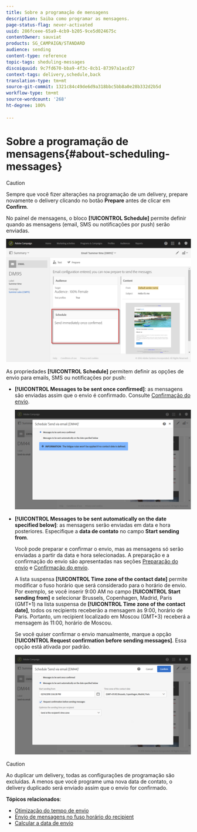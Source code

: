 ```yaml
---
title: Sobre a programação de mensagens
description: Saiba como programar as mensagens.
page-status-flag: never-activated
uuid: 286fceee-65a9-4cb9-b205-9ce5d024675c
contentOwner: sauviat
products: SG_CAMPAIGN/STANDARD
audience: sending
content-type: reference
topic-tags: sheduling-messages
discoiquuid: 9c7fd670-bba9-4f3c-8cb1-87397a1acd27
context-tags: delivery,schedule,back
translation-type: tm+mt
source-git-commit: 1321c84c49de6d9a318bbc5bb8a0e28b332d2b5d
workflow-type: tm+mt
source-wordcount: '268'
ht-degree: 100%

---
```



# Sobre a programação de mensagens{#about-scheduling-messages}

>[!CAUTION]
>
>Sempre que você fizer alterações na programação de um delivery, prepare novamente o delivery clicando no botão **Prepare** antes de clicar em **Confirm**.

No painel de mensagens, o bloco **[!UICONTROL Schedule]** permite definir quando as mensagens (email, SMS ou notificações por push) serão enviadas.

![](assets/delivery_dashboard.png)

As propriedades **[!UICONTROL Schedule]** permitem definir as opções de envio para emails, SMS ou notificações por push:

* **[!UICONTROL Messages to be sent once confirmed]**: as mensagens são enviadas assim que o envio é confirmado. Consulte [Confirmação do envio](../../sending/using/confirming-the-send.md).

   ![](assets/delivery_planning_1.png)

* **[!UICONTROL Messages to be sent automatically on the date specified below]**: as mensagens serão enviadas em data e hora posteriores. Especifique a **data de contato** no campo **Start sending from**.

   Você pode preparar e confirmar o envio, mas as mensagens só serão enviadas a partir da data e hora selecionadas. A preparação e a confirmação do envio são apresentadas nas seções [Preparação do envio](../../sending/using/preparing-the-send.md) e [Confirmação do envio](../../sending/using/confirming-the-send.md).

   A lista suspensa **[!UICONTROL Time zone of the contact date]** permite modificar o fuso horário que será considerado para o horário de envio. Por exemplo, se você inserir 9:00 AM no campo **[!UICONTROL Start sending from]** e selecionar Brussels, Copenhagen, Madrid, Paris (GMT+1) na lista suspensa de **[!UICONTROL Time zone of the contact date]**, todos os recipients receberão a mensagem às 9:00, horário de Paris. Portanto, um recipient localizado em Moscou (GMT+3) receberá a mensagem às 11:00, horário de Moscou.

   Se você quiser confirmar o envio manualmente, marque a opção **[!UICONTROL Request confirmation before sending messages]**. Essa opção está ativada por padrão.

   ![](assets/delivery_planning.png)

>[!CAUTION]
>
>Ao duplicar um delivery, todas as configurações de programação são excluídas. A menos que você programe uma nova data de contato, o delivery duplicado será enviado assim que o envio for confirmado.

**Tópicos relacionados**:

* [Otimização do tempo de envio](../../sending/using/optimizing-the-sending-time.md)
* [Envio de mensagens no fuso horário do recipient](../../sending/using/sending-messages-at-the-recipient-s-time-zone.md)
* [Calcular a data de envio](../../sending/using/computing-the-sending-date.md)

